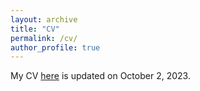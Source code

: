 ```yaml
---
layout: archive
title: "CV"
permalink: /cv/
author_profile: true
---
```


My CV [here](/MLi_CV.pdf) is updated on October 2, 2023.